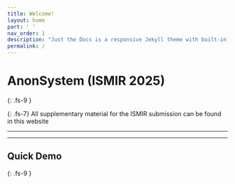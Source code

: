 ```yaml
---
title: Welcome!
layout: home
part: ' '
nav_order: 1
description: "Just the Docs is a responsive Jekyll theme with built-in search that is easily customizable and hosted on GitHub Pages."
permalink: /
---
```


# AnonSystem (ISMIR 2025)
{: .fs-9 }

{: .fs-7}
All supplementary material for the ISMIR submission can be found in this website



---

---

## Quick Demo
{: .fs-9 }

[//]: # (<br>)

[//]: # (<video width="800" controls>)

[//]: # (  <source src="/assets/ch7/video/DemoHome.mp4" type="video/mp4">)

[//]: # (  Your browser does not support the video tag.)

[//]: # (</video>)

[//]: # ()
[//]: # (<br>)

[//]: # ()
[//]: # (<video width="600" height="400" controls>)

[//]: # (  <source src="/assets/ch7/video/AudioMidiIn1080p.mp4" type="video/mp4">)

[//]: # (  Your browser does not support the video tag.)

[//]: # (</video>)

[//]: # ()
[//]: # (<br>)

[//]: # ()
[//]: # (<video width="600" height="400" controls>)

[//]: # (  <source src="/assets/ch7/video/LTA_performFX.mp4" type="video/mp4">)

[//]: # (  Your browser does not support the video tag.)

[//]: # (</video>)

[//]: # ()
[//]: # (<br>)

[//]: # ()
[//]: # (---)